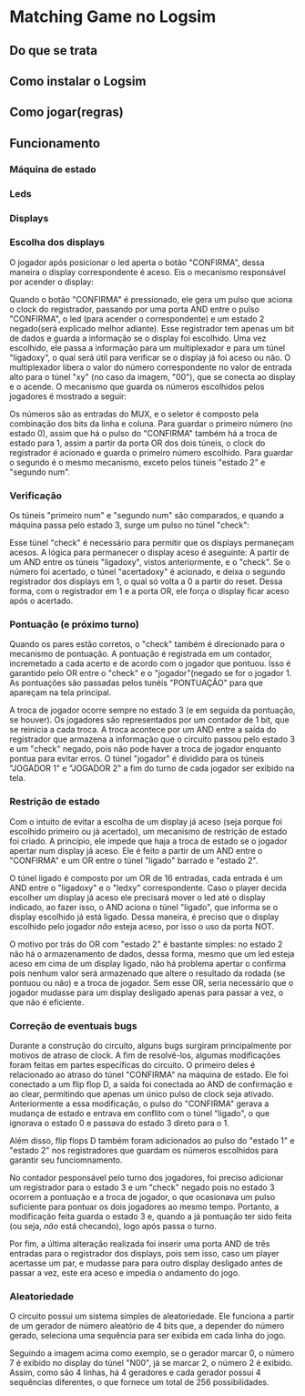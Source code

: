 <h1>Matching Game no Logsim</h1>

<h2>Do que se trata</h2>

<h2>Como instalar o Logsim</h2>

<h2>Como jogar(regras)</h2>

<h2>Funcionamento</h2>

<h3>Máquina de estado</h3>
<h3>Leds</h3>
<h3>Displays</h3>

<h3>Escolha dos displays</h3>
O jogador após posicionar o led aperta o botão "CONFIRMA", dessa maneira o display correspondente é aceso. 
Eis o mecanismo responsável por acender o display:

Quando o botão "CONFIRMA" é pressionado, ele gera um pulso que aciona o clock do registrador, passando por uma porta AND entre o pulso "CONFIRMA", o led (para acender o correspondente) e um estado 2 negado(será explicado melhor adiante). Esse registrador tem apenas um bit de dados e guarda a informação se o display foi escolhido.
Uma vez escolhido, ele passa a informação para um multiplexador e para um túnel "ligadoxy", o qual será útil para verificar se o display já foi aceso ou não. O multiplexador libera o valor do número
correspondente no valor de entrada alto para o túnel "xy" (no caso da imagem, "00"), que se conecta ao display e o acende.
O mecanismo que guarda os números escolhidos pelos jogadores é mostrado a seguir:

Os números são as entradas do MUX, e o seletor é composto pela combinação dos bits da linha e coluna. Para guardar o primeiro número (no estado 0), assim que há o pulso do "CONFIRMA" também há a troca de estado para 1,
assim a partir da porta OR dos dois túneis, o clock do registrador é acionado e guarda o primeiro número escolhido. Para guardar o segundo é o mesmo mecanismo, exceto pelos túneis "estado 2" e "segundo num".

<h3>Verificação</h3>
Os túneis "primeiro num" e "segundo num" são comparados, e quando a máquina passa pelo estado 3, surge um pulso no túnel "check":

Esse túnel "check" é necessário para permitir que os displays permaneçam acesos. A lógica para permanecer o display aceso é aseguinte: A partir de um AND entre os túneis "ligadoxy", vistos anteriormente, e o "check". Se o número foi acertado, o túnel "acertadoxy" é acionado, e deixa o segundo registrador dos displays em 1, o qual só volta a 0 a partir do reset. Dessa forma, com o registrador em 1 e a porta OR, ele força o display ficar aceso após o acertado. 

<h3>Pontuação (e próximo turno)</h3>
Quando os pares estão corretos, o "check" também é direcionado para o mecanismo de pontuação. A pontuação é registrada em um contador, incremetado a cada acerto e de acordo com o jogador que pontuou. Isso é
garantido pelo OR entre o "check" e o "jogador"(negado se for o jogador 1. As pontuações são passadas pelos tunéis "PONTUAÇÃO" para que apareçam na tela principal.

A troca de jogador ocorre sempre no estado 3 (e em seguida da pontuação, se houver). Os jogadores são representados por um contador de 1 bit, que se reinicia a cada troca. A troca acontece por um AND entre a saída do registrador que armazena a informação que o circuito passou pelo estado 3 e um "check" negado, pois não pode haver a troca de jogador enquanto pontua para evitar erros. O túnel "jogador" é dividido para os túneis "JOGADOR 1" e "JOGADOR 2" a fim do turno de cada jogador ser exibido na tela.

<h3>Restrição de estado</h3>
Com o intuito de evitar a escolha de um display já aceso (seja porque foi escolhido primeiro ou já acertado), um mecanismo de restrição de estado foi criado. A princípio, ele impede que haja a troca de estado se o jogador apertar num display já aceso. Ele é feito a partir de um AND entre o "CONFIRMA" e um OR entre o túnel "ligado" barrado e "estado 2".

O túnel ligado é composto por um OR de 16 entradas, cada entrada é um AND entre o "ligadoxy" e o "ledxy" correspondente. Caso o player decida escolher um display já aceso ele precisará mover o led até o display indicado, ao fazer isso, o AND aciona o túnel "ligado", que informa se o display escolhido já está ligado. Dessa maneira, é preciso que o display escolhido pelo jogador *não* esteja aceso, por isso o uso da porta NOT.

O motivo por trás do OR com "estado 2" é bastante simples: no estado 2 não há o armazenamento de dados, dessa forma, mesmo que um led esteja aceso em cima de um display ligado, não há problema apertar o confirma pois nenhum valor será armazenado que altere o resultado da rodada (se pontuou ou não) e a troca de jogador. Sem esse OR, seria necessário que o jogador mudasse para um display desligado apenas para passar a vez, o que não é eficiente.
<h3>Correção de eventuais bugs</h3>
Durante a construção do circuito, alguns bugs surgiram principalmente por motivos de atraso de clock. A fim de resolvê-los, algumas modificações foram feitas em partes específicas do circuito.
O primeiro deles é relacionado ao atraso do túnel "CONFIRMA" na máquina de estado. Ele foi conectado a um flip flop D, a saída foi conectada ao AND de confirmação e ao clear, permitindo que apenas um único pulso de clock seja ativado. Anteriormente a essa modificação, o pulso do "CONFIRMA" gerava a mudança de estado e entrava em conflito com o túnel "ligado", o que ignorava o estado 0 e passava do estado 3 direto para o 1. 

Além disso, flip flops D também foram adicionados ao pulso do "estado 1" e "estado 2" nos registradores que guardam os números escolhidos para garantir seu funciomnamento.

No contador pesponsável pelo turno dos jogadores, foi preciso adicionar um registrador para o estado 3 e um "check" negado pois no estado 3 ocorrem a pontuação e a troca de jogador, o que ocasionava um pulso suficiente para pontuar os dois jogadores ao mesmo tempo. Portanto, a modificação feita guarda o estado 3 e, quando a já pontuação ter sido feita (ou seja, *não* está checando), logo após passa o turno.

Por fim, a última alteração realizada foi inserir uma porta AND de três entradas para o registrador dos displays, pois sem isso, caso um player acertasse um par, e mudasse para para outro display desligado antes de passar a vez, este era aceso e impedia o andamento do jogo.

<h3>Aleatoriedade</h3>
O circuito possui um sistema simples de aleatoriedade. Ele funciona a partir de um gerador de número aleatório de 4 bits que, a depender do número gerado, seleciona uma sequência para ser exibida em cada linha do jogo.

Seguindo a imagem acima como exemplo, se o gerador marcar 0, o número 7 é exibido no display do túnel "N00", já se marcar 2, o número 2 é exibido. Assim, como são 4 linhas, há 4 geradores e cada gerador possui 4 sequências diferentes, o que fornece um total de 256 possibilidades. 
